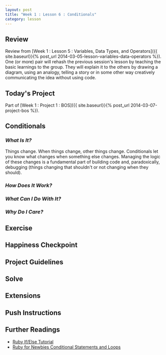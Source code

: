 ```yaml
---
layout: post
title: "Week 1 : Lesson 6 : Conditionals"
category: lesson
---
```


## Review

Review from [Week 1 : Lesson 5 : Variables, Data Types, and Operators]({{ site.baseurl}}{% post_url 2014-03-05-lesson-variables-data-operators %}).  One (or more) pair will rehash the previous session's lesson by teaching the basic learnings to the group.  They will explain it to the others by drawing a diagram, using an analogy, telling a story or in some other way creatively communicating the idea without using code.

## Today's Project<a name="todays-project"></a>

Part of [Week 1 : Project 1 : BOS]({{ site.baseurl}}{% post_url 2014-03-07-project-bos %}).

## Conditionals

### _What Is It?_

Things change.  When things change, other things change.  Conditionals let you know what changes when something else changes.  Managing the logic of these changes is a fundamental part of building code and, paradoxically, debugging (things changing that shouldn't or not changing when they should).

### _How Does It Work?_

### _What Can I Do With It?_

### _Why Do I Care?_

## Exercise

## Happiness Checkpoint

## Project Guidelines

## Solve

## Extensions

## Push Instructions

## Further Readings

* [Ruby If/Else Tutorial](http://www.tutorialspoint.com/ruby/ruby_if_else.htm)
* [Ruby for Newbies Conditional Statements and Loops](http://net.tutsplus.com/tutorials/ruby/ruby-for-newbies-conditional-statements-and-loops/)